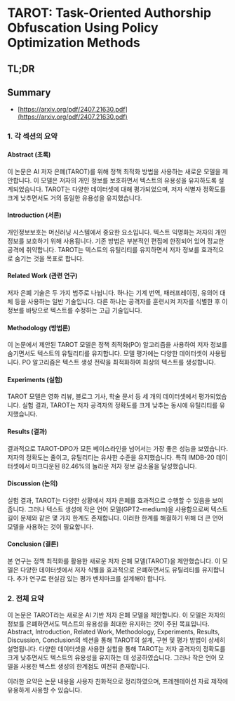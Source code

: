 # TAROT: Task-Oriented Authorship Obfuscation Using Policy Optimization Methods
## TL;DR
## Summary
- [https://arxiv.org/pdf/2407.21630.pdf](https://arxiv.org/pdf/2407.21630.pdf)

### 1. 각 섹션의 요약

#### Abstract (초록)
이 논문은 AI 저자 은폐(TAROT)를 위해 정책 최적화 방법을 사용하는 새로운 모델을 제안합니다. 이 모델은 저자의 개인 정보를 보호하면서 텍스트의 유용성을 유지하도록 설계되었습니다. TAROT는 다양한 데이터셋에 대해 평가되었으며, 저자 식별자 정확도를 크게 낮추면서도 거의 동일한 유용성을 유지했습니다.

#### Introduction (서론)
개인정보보호는 머신러닝 시스템에서 중요한 요소입니다. 텍스트 익명화는 저자의 개인 정보를 보호하기 위해 사용됩니다. 기존 방법은 부분적인 편집에 한정되어 있어 정교한 공격에 취약합니다. TAROT는 텍스트의 유틸리티를 유지하면서 저자 정보를 효과적으로 숨기는 것을 목표로 합니다.

#### Related Work (관련 연구)
저자 은폐 기술은 두 가지 범주로 나뉩니다. 하나는 기계 번역, 패러프레이징, 유의어 대체 등을 사용하는 일반 기술입니다. 다른 하나는 공격자를 훈련시켜 저자를 식별한 후 이 정보를 바탕으로 텍스트를 수정하는 고급 기술입니다.

#### Methodology (방법론)
이 논문에서 제안된 TAROT 모델은 정책 최적화(PO) 알고리즘을 사용하여 저자 정보를 숨기면서도 텍스트의 유틸리티를 유지합니다. 모델 평가에는 다양한 데이터셋이 사용됩니다. PO 알고리즘은 텍스트 생성 전략을 최적화하여 최상의 텍스트를 생성합니다.

#### Experiments (실험)
TAROT 모델은 영화 리뷰, 블로그 기사, 학술 문서 등 세 개의 데이터셋에서 평가되었습니다. 실험 결과, TAROT는 저자 공격자의 정확도를 크게 낮추는 동시에 유틸리티를 유지했습니다.

#### Results (결과)
결과적으로 TAROT-DPO가 모든 베이스라인을 넘어서는 가장 좋은 성능을 보였습니다. 저자의 정확도는 줄이고, 유틸리티는 유사한 수준을 유지했습니다. 특히 IMDB-20 데이터셋에서 마크다운된 82.46%의 놀라운 저자 정보 감소율을 달성했습니다.

#### Discussion (논의)
실험 결과, TAROT는 다양한 상황에서 저자 은폐를 효과적으로 수행할 수 있음을 보여줍니다. 그러나 텍스트 생성에 작은 언어 모델(GPT2-medium)을 사용함으로써 텍스트 길이 문제와 같은 몇 가지 한계도 존재합니다. 이러한 한계를 해결하기 위해 더 큰 언어 모델을 사용하는 것이 필요합니다.

#### Conclusion (결론)
본 연구는 정책 최적화를 활용한 새로운 저자 은폐 모델(TAROT)을 제안했습니다. 이 모델은 다양한 데이터셋에서 저자 식별을 효과적으로 은폐하면서도 유틸리티를 유지합니다. 추가 연구로 현실감 있는 평가 벤치마크를 설계해야 합니다.

### 2. 전체 요약
이 논문은 TAROT라는 새로운 AI 기반 저자 은폐 모델을 제안합니다. 이 모델은 저자의 정보를 은폐하면서도 텍스트의 유용성을 최대한 유지하는 것이 주된 목표입니다. Abstract, Introduction, Related Work, Methodology, Experiments, Results, Discussion, Conclusion의 섹션을 통해 TAROT의 설계, 구현 및 평가 방법이 상세히 설명됩니다. 다양한 데이터셋을 사용한 실험을 통해 TAROT는 저자 공격자의 정확도를 크게 낮추면서도 텍스트의 유용성을 유지하는 데 성공하였습니다. 그러나 작은 언어 모델을 사용한 텍스트 생성의 한계점도 여전히 존재합니다. 

이러한 요약은 논문 내용을 사용자 친화적으로 정리하였으며, 프레젠테이션 자료 제작에 유용하게 사용할 수 있습니다.